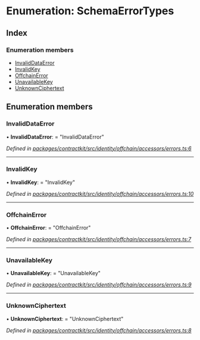 # Enumeration: SchemaErrorTypes

## Index

### Enumeration members

* [InvalidDataError](_identity_offchain_accessors_errors_.schemaerrortypes.md#invaliddataerror)
* [InvalidKey](_identity_offchain_accessors_errors_.schemaerrortypes.md#invalidkey)
* [OffchainError](_identity_offchain_accessors_errors_.schemaerrortypes.md#offchainerror)
* [UnavailableKey](_identity_offchain_accessors_errors_.schemaerrortypes.md#unavailablekey)
* [UnknownCiphertext](_identity_offchain_accessors_errors_.schemaerrortypes.md#unknownciphertext)

## Enumeration members

###  InvalidDataError

• **InvalidDataError**: = "InvalidDataError"

*Defined in [packages/contractkit/src/identity/offchain/accessors/errors.ts:6](https://github.com/celo-org/celo-monorepo/blob/master/packages/contractkit/src/identity/offchain/accessors/errors.ts#L6)*

___

###  InvalidKey

• **InvalidKey**: = "InvalidKey"

*Defined in [packages/contractkit/src/identity/offchain/accessors/errors.ts:10](https://github.com/celo-org/celo-monorepo/blob/master/packages/contractkit/src/identity/offchain/accessors/errors.ts#L10)*

___

###  OffchainError

• **OffchainError**: = "OffchainError"

*Defined in [packages/contractkit/src/identity/offchain/accessors/errors.ts:7](https://github.com/celo-org/celo-monorepo/blob/master/packages/contractkit/src/identity/offchain/accessors/errors.ts#L7)*

___

###  UnavailableKey

• **UnavailableKey**: = "UnavailableKey"

*Defined in [packages/contractkit/src/identity/offchain/accessors/errors.ts:9](https://github.com/celo-org/celo-monorepo/blob/master/packages/contractkit/src/identity/offchain/accessors/errors.ts#L9)*

___

###  UnknownCiphertext

• **UnknownCiphertext**: = "UnknownCiphertext"

*Defined in [packages/contractkit/src/identity/offchain/accessors/errors.ts:8](https://github.com/celo-org/celo-monorepo/blob/master/packages/contractkit/src/identity/offchain/accessors/errors.ts#L8)*
